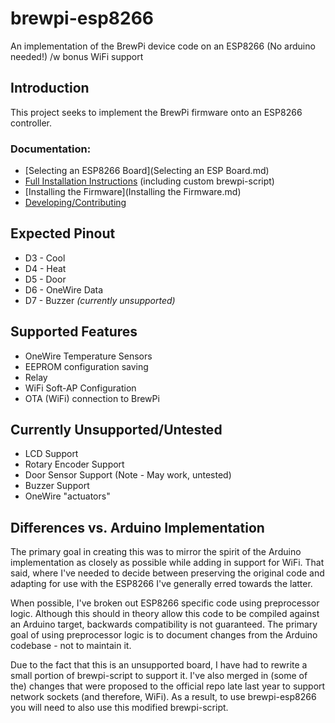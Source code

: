 # brewpi-esp8266
An implementation of the BrewPi device code on an ESP8266 (No arduino needed!) /w bonus WiFi support

## Introduction
This project seeks to implement the BrewPi firmware onto an ESP8266 controller.

### Documentation:
* [Selecting an ESP8266 Board](Selecting an ESP Board.md)
* [Full Installation Instructions](INSTALL.md) (including custom brewpi-script)
* [Installing the Firmware](Installing the Firmware.md)
* [Developing/Contributing](DEVELOP.md)

## Expected Pinout
* D3 - Cool
* D4 - Heat
* D5 - Door
* D6 - OneWire Data
* D7 - Buzzer *(currently unsupported)*

## Supported Features
* OneWire Temperature Sensors
* EEPROM configuration saving
* Relay
* WiFi Soft-AP Configuration
* OTA (WiFi) connection to BrewPi 

## Currently Unsupported/Untested
* LCD Support
* Rotary Encoder Support
* Door Sensor Support (Note - May work, untested)
* Buzzer Support
* OneWire "actuators"

## Differences vs. Arduino Implementation
The primary goal in creating this was to mirror the spirit of the Arduino implementation as closely as possible while adding in support for WiFi. That said, where I've needed to decide between preserving the original code and adapting for use with the ESP8266 I've generally erred towards the latter.

When possible, I've broken out ESP8266 specific code using preprocessor logic. Although this should in theory allow this code to be compiled against an Arduino target, backwards compatibility is not guaranteed. The primary goal of using preprocessor logic is to document changes from the Arduino codebase - not to maintain it. 

Due to the fact that this is an unsupported board, I have had to rewrite a small portion of brewpi-script to support it. I've also merged in (some of the) changes that were proposed to the official repo late last year to support network sockets (and therefore, WiFi). As a result, to use brewpi-esp8266 you will need to also use this modified brewpi-script. 


